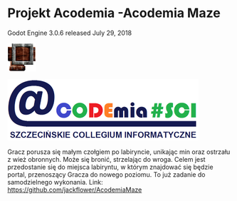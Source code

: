 # Projekt Acodemia -Acodemia Maze

Godot Engine 3.0.6 released July 29, 2018

![Acodemia icon](https://github.com/jackflower/AcodemiaMaze/blob/master/acodemia_maze_icon.png)

![Acodemia logo](https://github.com/jackflower/Acodemia_tutorials/blob/master/graphics/acodemia_logo_small.png)

Gracz porusza się małym czołgiem po labiryncie, unikając min oraz ostrzału z wież obronnych. Może się bronić, strzelając do wroga. Celem jest przedostanie się do miejsca labiryntu, w którym znajdować się będzie portal, przenoszący Gracza do nowego poziomu. To już zadanie do samodzielnego wykonania.
Link: https://github.com/jackflower/AcodemiaMaze
